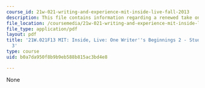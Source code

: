 ```yaml
---
course_id: 21w-021-writing-and-experience-mit-inside-live-fall-2013
description: This file contains information regarding a renewed take on writing.
file_location: /coursemedia/21w-021-writing-and-experience-mit-inside-live-fall-2013/b0a7da950f8b9b9eb588b815ac3bd4e8_MIT21W_021F13_RenewTake.pdf
file_type: application/pdf
layout: pdf
title: '21W.021F13 MIT: Inside, Live: One Writer''s Beginnings 2 - Student Example
  3'
type: course
uid: b0a7da950f8b9b9eb588b815ac3bd4e8

---
```

None